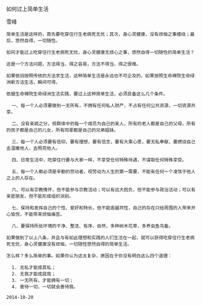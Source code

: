 如何过上简单生活

雪峰


    简单生活是这样的，首先要吃穿住行生老病死无忧；其次，身心灵健康，没有烦恼之事缠绕；最后，悠然自得，一切随性。

    如何才能过上吃穿住行生老病死无忧，身心灵健康无烦心之事，悠然自得一切随性的简单生活？

    这是一个方法问题，方法得当，得之容易，方法不得当，得之很难。

    如果依旧按照传统的方法求生活，这种简单生活是永远也不可企及的，如果按照生命禅院生命绿洲新方法生活，瞬间可得。

    依据生命禅院生命绿洲生活实践，要过上这种简单生活，必须具备这么几个条件。

      一、每一个人必须要做到一无所有，不拥有任何私人财产，不占有任何公共资源，一切资源共享。

      二、没有亲疏之分，视群体中的每一个成员为自己的亲人，所有的老人都是自己的父母，所有的孩子都是自己的儿女，所有同辈都是自己的兄弟姐妹。

      三、每一个人必须要有信仰，要有理想，要有信念，要有大乘心愿，要无私奉献，要燃烧自己去温暖他人，去照亮他人。

      四、日常生活中，吃穿住行要与大家一样，不享受任何特殊待遇，不谋取任何特殊享受。

      五、每一个人都必须是辛勤的劳动者，视劳动为人生的第一需要，不能有任何一个凌驾于他人之上的人存在。

      六、可以有宗教情怀，但不能参与宗教活动；可以有远大抱负，但不能参与政治活动；可以有亲密朋友，但不能形成组织派别。

      七、保持和发挥自己的个性、爱好和特长，但不能逾越共性，自己的存在只给周围的人带来开心愉悦，不能带来烦恼痛苦。

      八、要保持所处环境的干净、整洁、有序、自然，多种树木花草，多养虫鱼鸟畜。

    如果做到了以上八条，并且与有如此理想和实践的人们生活在一起，就可以获得吃穿住行生老病死无忧，身心灵健康没有烦恼，一切随性悠然自得的简单生活。

    怎么样？多么简单的事。如果你认为这太复杂，原因在于你没有明白这么四个道理：

      1. 无私才能成其私；
      2. 无我才能成就我；
      3. 一无所有，才能拥有一切；
      4. 善待一切，一切就会善待我。

    2014-10-20



